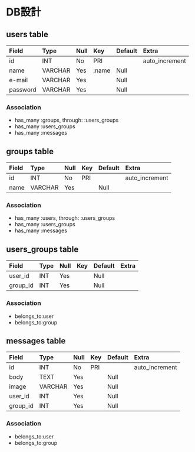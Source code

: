 # DB設計　

## users table
| Field	     | Type    | Null | Key   | Default | Extra          |
|:-----------|:--------|:-----|:------|:--------|:---------------|
| id         | INT     | No   | PRI   |         | auto_increment |
| name       | VARCHAR | Yes  | :name | Null    |                |
| e-mail     | VARCHAR | Yes  |       | Null    |                |
| password   | VARCHAR | Yes  |       | Null    |                |

### Association
* has_many :groups, through: :users_groups
* has_many :users_groups
* has_many :messages

## groups table
| Field	     | Type    | Null | Key  | Default | Extra          |
|:-----------|:--------|:-----|:-----|:--------|:---------------|
| id         | INT     | No   | PRI  |         | auto_increment |
| name       | VARCHAR | Yes  |      | Null    |                |

### Association
* has_many :users, through: :users_groups
* has_many :users_groups
* has_many :messages

## users_groups table
| Field	     | Type    | Null | Key  | Default | Extra          |
|:-----------|:--------|:-----|:-----|:--------|:---------------|
| user_id    | INT     | Yes  |      | Null    |                |
| group_id   | INT     | Yes  |      | Null    |                |

### Association
* belongs_to:user
* belongs_to:group

## messages table
| Field	     | Type    | Null | Key  | Default | Extra          |
|:-----------|:--------|:-----|:-----|:--------|:---------------|
| id         | INT     | No   | PRI  |         | auto_increment |
| body       | TEXT    | Yes  |      | Null    |                |
| image      | VARCHAR | Yes  |      | Null    |                |
| user_id    | INT     | Yes  |      | Null    |                |
| group_id   | INT     | Yes  |      | Null    |                |

### Association
* belongs_to:user
* belongs_to:group
